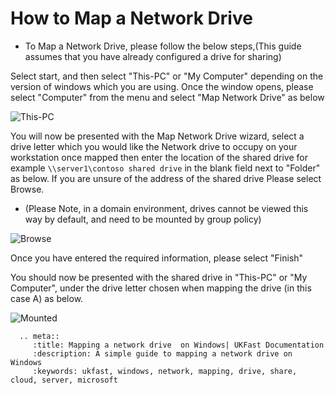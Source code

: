 # How to Map a Network Drive

* To Map a Network Drive, please follow the below steps,(This guide assumes that you have already configured a drive for sharing)

Select start, and then select "This-PC" or "My Computer" depending on the version of windows which you are using. Once the window opens, please select "Computer" from the menu
and select "Map Network Drive" as below

![This-PC](files/networkdrive/thispccomputer.PNG)

You will now be presented with the Map Network Drive wizard, select a drive letter which you would like the Network drive to occupy on your workstation once mapped
then enter the location of the shared drive for example `\\server1\contoso shared drive` in the blank field next to "Folder" as below. If you are unsure of the address of the shared drive
Please select Browse.
* (Please Note, in a domain environment, drives cannot be viewed this way by default, and need to be mounted by group policy)

![Browse](files/networkdrive/browse.PNG)

Once you have entered the required information, please select "Finish"

You should now be presented with the shared drive in "This-PC" or "My Computer", under the drive letter chosen when mapping the drive (in this case A) as below.

![Mounted](files/networkdrive/mounted.PNG)

```eval_rst
  .. meta::
     :title: Mapping a network drive  on Windows| UKFast Documentation
     :description: A simple guide to mapping a network drive on Windows
     :keywords: ukfast, windows, network, mapping, drive, share, cloud, server, microsoft
